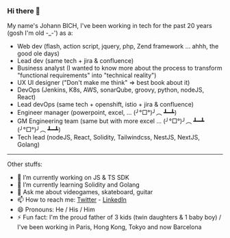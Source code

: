 ### Hi there 👋

My name's Johann BICH, I've been working in tech for the past 20 years (gosh I'm old -_-') as a:
- Web dev (flash, action script, jquery, php, Zend framework ... ahhh, the good ole days)
- Lead dev (same tech + jira & confluence)
- Business analyst (I wanted to know more about the process to transform "functional requirements" into "technical reality")
- UX UI designer ("Don't make me think" => best book about it)
- DevOps (Jenkins, K8s, AWS, sonarQube, groovy, python, nodeJS, React)
- Lead devOps (same tech + openshift, istio + jira & confluence)
- Engineer manager (powerpoint, excel, ... (╯°□°)╯︵ ┻━┻)
- GM Engineering team (same but with more excel ... (╯°□°)╯︵ ┻━┻ (╯°□°)╯︵ ┻━┻)
- Tech lead (nodeJS, React, Solidity, Tailwindcss, NestJS, NextJS, Golang)

---

Other stuffs:
- 🔭 I’m currently working on JS & TS SDK
- 🌱 I’m currently learning Solidity and Golang
- 💬 Ask me about videogames, skateboard, guitar
- 📫 How to reach me: [Twitter](https://twitter.com/JohannKalote) - [LinkedIn](https://www.linkedin.com/in/johann-bich-67a52031/)
- 😄 Pronouns: He / His / Him
- ⚡ Fun fact: I'm the proud father of 3 kids (twin daughters & 1 baby boy) / I've been working in Paris, Hong Kong, Tokyo and now Barcelona
